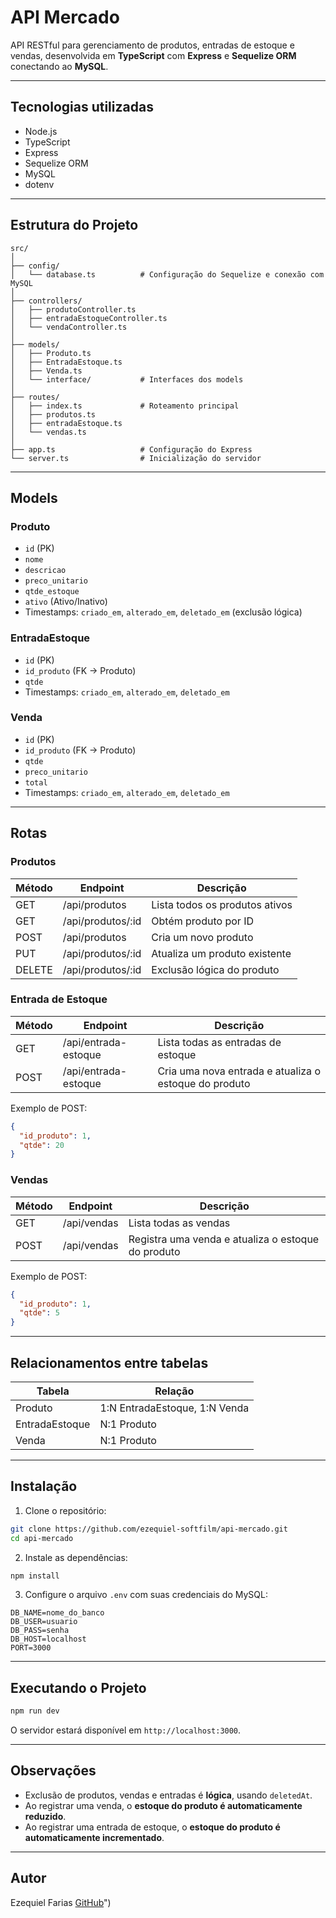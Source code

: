 # API Mercado

API RESTful para gerenciamento de produtos, entradas de estoque e vendas, desenvolvida em **TypeScript** com **Express** e **Sequelize ORM** conectando ao **MySQL**.

---

## Tecnologias utilizadas

* Node.js
* TypeScript
* Express
* Sequelize ORM
* MySQL
* dotenv

---

## Estrutura do Projeto

```
src/
│
├── config/
│   └── database.ts          # Configuração do Sequelize e conexão com MySQL
│
├── controllers/
│   ├── produtoController.ts
│   ├── entradaEstoqueController.ts
│   └── vendaController.ts
│
├── models/
│   ├── Produto.ts
│   ├── EntradaEstoque.ts
│   ├── Venda.ts
│   └── interface/           # Interfaces dos models
│
├── routes/
│   ├── index.ts             # Roteamento principal
│   ├── produtos.ts
│   ├── entradaEstoque.ts
│   └── vendas.ts
│
├── app.ts                   # Configuração do Express
└── server.ts                # Inicialização do servidor
```

---

## Models

### Produto

* `id` (PK)
* `nome`
* `descricao`
* `preco_unitario`
* `qtde_estoque`
* `ativo` (Ativo/Inativo)
* Timestamps: `criado_em`, `alterado_em`, `deletado_em` (exclusão lógica)

### EntradaEstoque

* `id` (PK)
* `id_produto` (FK → Produto)
* `qtde`
* Timestamps: `criado_em`, `alterado_em`, `deletado_em`

### Venda

* `id` (PK)
* `id_produto` (FK → Produto)
* `qtde`
* `preco_unitario`
* `total`
* Timestamps: `criado_em`, `alterado_em`, `deletado_em`

---

## Rotas

### Produtos

| Método | Endpoint          | Descrição                      |
| ------ | ----------------- | ------------------------------ |
| GET    | /api/produtos     | Lista todos os produtos ativos |
| GET    | /api/produtos/:id | Obtém produto por ID           |
| POST   | /api/produtos     | Cria um novo produto           |
| PUT    | /api/produtos/:id | Atualiza um produto existente  |
| DELETE | /api/produtos/:id | Exclusão lógica do produto     |

### Entrada de Estoque

| Método | Endpoint             | Descrição                                             |
| ------ | -------------------- | ----------------------------------------------------- |
| GET    | /api/entrada-estoque | Lista todas as entradas de estoque                    |
| POST   | /api/entrada-estoque | Cria uma nova entrada e atualiza o estoque do produto |

Exemplo de POST:

```json
{
  "id_produto": 1,
  "qtde": 20
}
```

### Vendas

| Método | Endpoint    | Descrição                                          |
| ------ | ----------- | -------------------------------------------------- |
| GET    | /api/vendas | Lista todas as vendas                              |
| POST   | /api/vendas | Registra uma venda e atualiza o estoque do produto |

Exemplo de POST:

```json
{
  "id_produto": 1,
  "qtde": 5
}
```

---

## Relacionamentos entre tabelas

| Tabela         | Relação                       |
| -------------- | ----------------------------- |
| Produto        | 1:N EntradaEstoque, 1:N Venda |
| EntradaEstoque | N:1 Produto                   |
| Venda          | N:1 Produto                   |

---

## Instalação

1. Clone o repositório:

```bash
git clone https://github.com/ezequiel-softfilm/api-mercado.git
cd api-mercado
```

2. Instale as dependências:

```bash
npm install
```

3. Configure o arquivo `.env` com suas credenciais do MySQL:

```
DB_NAME=nome_do_banco
DB_USER=usuario
DB_PASS=senha
DB_HOST=localhost
PORT=3000
```

---

## Executando o Projeto

```bash
npm run dev
```

O servidor estará disponível em `http://localhost:3000`.

---

## Observações

* Exclusão de produtos, vendas e entradas é **lógica**, usando `deletedAt`.
* Ao registrar uma venda, o **estoque do produto é automaticamente reduzido**.
* Ao registrar uma entrada de estoque, o **estoque do produto é automaticamente incrementado**.

---

## Autor

Ezequiel Farias
[GitHub](https://github.com/ezequiel-softfilm)")

